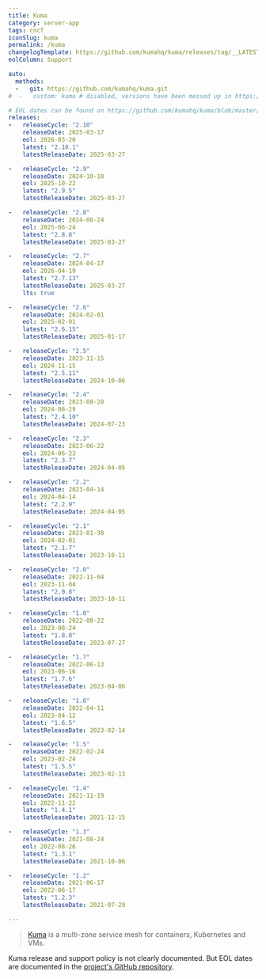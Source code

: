 ```yaml
---
title: Kuma
category: server-app
tags: cncf
iconSlug: kuma
permalink: /kuma
changelogTemplate: https://github.com/kumahq/kuma/releases/tag/__LATEST__
eolColumn: Support

auto:
  methods:
  -   git: https://github.com/kumahq/kuma.git
#  -   custom: kuma # disabled, versions have been messed up in https://github.com/kumahq/kuma/commit/87e225ecb794f7c0d9d5c0bf9a2ef2c33f7acbd0

# EOL dates can be found on https://github.com/kumahq/kuma/blob/master/versions.yml
releases:
-   releaseCycle: "2.10"
    releaseDate: 2025-03-17
    eol: 2026-03-20
    latest: "2.10.1"
    latestReleaseDate: 2025-03-27

-   releaseCycle: "2.9"
    releaseDate: 2024-10-18
    eol: 2025-10-22
    latest: "2.9.5"
    latestReleaseDate: 2025-03-27

-   releaseCycle: "2.8"
    releaseDate: 2024-06-24
    eol: 2025-06-24
    latest: "2.8.8"
    latestReleaseDate: 2025-03-27

-   releaseCycle: "2.7"
    releaseDate: 2024-04-17
    eol: 2026-04-19
    latest: "2.7.13"
    latestReleaseDate: 2025-03-27
    lts: true

-   releaseCycle: "2.6"
    releaseDate: 2024-02-01
    eol: 2025-02-01
    latest: "2.6.15"
    latestReleaseDate: 2025-01-17

-   releaseCycle: "2.5"
    releaseDate: 2023-11-15
    eol: 2024-11-15
    latest: "2.5.11"
    latestReleaseDate: 2024-10-06

-   releaseCycle: "2.4"
    releaseDate: 2023-08-28
    eol: 2024-08-29
    latest: "2.4.10"
    latestReleaseDate: 2024-07-23

-   releaseCycle: "2.3"
    releaseDate: 2023-06-22
    eol: 2024-06-23
    latest: "2.3.7"
    latestReleaseDate: 2024-04-05

-   releaseCycle: "2.2"
    releaseDate: 2023-04-14
    eol: 2024-04-14
    latest: "2.2.9"
    latestReleaseDate: 2024-04-05

-   releaseCycle: "2.1"
    releaseDate: 2023-01-30
    eol: 2024-02-01
    latest: "2.1.7"
    latestReleaseDate: 2023-10-11

-   releaseCycle: "2.0"
    releaseDate: 2022-11-04
    eol: 2023-11-04
    latest: "2.0.8"
    latestReleaseDate: 2023-10-11

-   releaseCycle: "1.8"
    releaseDate: 2022-08-22
    eol: 2023-08-24
    latest: "1.8.8"
    latestReleaseDate: 2023-07-27

-   releaseCycle: "1.7"
    releaseDate: 2022-06-13
    eol: 2023-06-16
    latest: "1.7.6"
    latestReleaseDate: 2023-04-06

-   releaseCycle: "1.6"
    releaseDate: 2022-04-11
    eol: 2023-04-12
    latest: "1.6.5"
    latestReleaseDate: 2023-02-14

-   releaseCycle: "1.5"
    releaseDate: 2022-02-24
    eol: 2023-02-24
    latest: "1.5.5"
    latestReleaseDate: 2023-02-13

-   releaseCycle: "1.4"
    releaseDate: 2021-11-19
    eol: 2022-11-22
    latest: "1.4.1"
    latestReleaseDate: 2021-12-15

-   releaseCycle: "1.3"
    releaseDate: 2021-08-24
    eol: 2022-08-26
    latest: "1.3.1"
    latestReleaseDate: 2021-10-06

-   releaseCycle: "1.2"
    releaseDate: 2021-06-17
    eol: 2022-06-17
    latest: "1.2.3"
    latestReleaseDate: 2021-07-29

---
```


> [Kuma](https://kuma.io/) is a multi-zone service mesh for containers, Kubernetes and VMs.

Kuma release and support policy is not clearly documented. But EOL dates are documented in the [project's GitHub repository](https://github.com/kumahq/kuma/blob/master/versions.yml).
